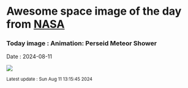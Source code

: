 
# Awesome space image of the day from [NASA](https://api.nasa.gov/)

### Today image : Animation: Perseid Meteor Shower
Date : 2024-08-11

![](https://www.meteorshowers.org/view/perseids)

<small>Latest update : Sun Aug 11 13:15:45 2024</small>
        